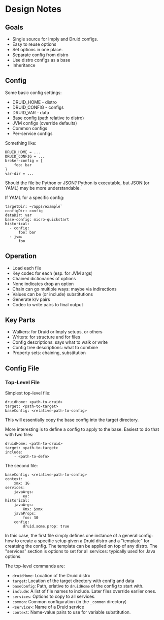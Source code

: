 # Design Notes

## Goals

* Single source for Imply and Druid configs.
* Easy to reuse options
* Set options in one place.
* Separate config from distro
* Use distro configs as a base
* Inheritance

## Config

Some basic config settings:

* DRUID_HOME - distro
* DRUID_CONFIG - configs
* DRUID_VAR - data
* Base config (path relative to distro)
* JVM configs (override defaults)
* Common configs
* Per-service configs

Something like:

```text
DRUID_HOME = ...
DRUID_CONFIG = ...
broker-config = {
    foo: bar
}
var-dir = ...
```

Should the file be Python or JSON? Python is executable, but JSON (or YAML) may be more understandable.

If YAML for a specific config:

```text
targetDir: ~/apps/example`
configDir: config
dataDir: var
base-config: micro-quickstart
historical:
  - config:
      foo: bar
  - jvm:
      foo
```

## Operation

* Load each file
* Key codec for each (esp. for JVM args)
* Chained dictionaries of options
* None indicates drop an option
* Chain can go multiple ways: maybe via indirections
* Values can be (or include) substitutions
* Generate k/v pairs
* Codec to write pairs to final output

## Key Parts

* Walkers: for Druid or Imply setups, or others
* Writers: for structure and for files
* Config descriptions: says what to walk or write
* Config tree descriptions: what to combine
* Property sets: chaining, substitution

## Config File

### Top-Level File

Simplest top-level file:

```text
druidHome: <path-to-druid>
target: <path-to-target>
baseConfig: <relative-path-to-config>
```

This will essentially copy the base config into the target directory.

More interesting is to define a config to apply to the base. Easiest to do that with
two files:

```text
druidHome: <path-to-druid>
target: <path-to-target>
include:
    - <path-to-defn>
```

The second file:

```
baseConfig: <relative-path-to-config>
context:
    xmx: 1G
services:
    javaArgs:
        ea:
historical:
    javaArgs:
        Xmx: $xmx
    javaProps:
        foo: 30
    config:
        druid.some.prop: true
```

In this case, the first file simply defines one instance of a general config: how to create a specific
setup given a Druid distro and a "template" for createing the config. The template can be applied on
top of any distro. The "services" section is options to set for all services: typically used for
Java options.

The top-level commands are:

* `druidHome`: Location of the Druid distro
* `target`: Location of the target directory with config and data
* `baseConfig`: Path, erlative to `druidHome` of the config to start with.
* `include`: A list of file names to include. Later files override earlier ones.
* `services`: Options to copy to all services.
* `common`: Common configuration (in the `_common` directory)
* `<service>`: Name of a Druid service
* `context`: Name-value pairs to use for variable substitution.
